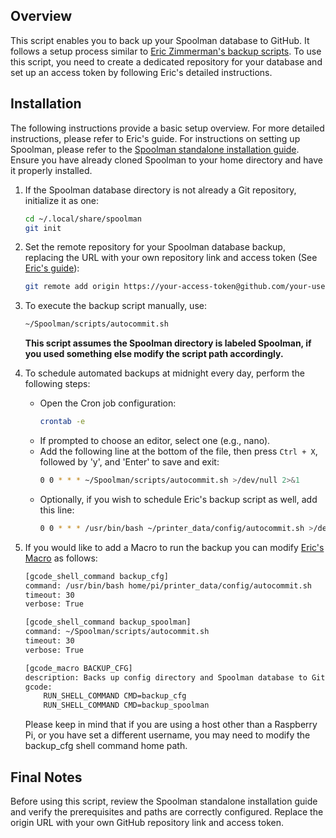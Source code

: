 ## Overview
This script enables you to back up your Spoolman database to GitHub. It follows a setup process similar to [Eric Zimmerman's backup scripts](https://docs.vorondesign.com/community/howto/EricZimmerman/BackupConfigToGithub.html). To use this script, you need to create a dedicated repository for your database and set up an access token by following Eric's detailed instructions.

## Installation
The following instructions provide a basic setup overview. For more detailed instructions, please refer to Eric's guide. For instructions on setting up Spoolman, please refer to the [Spoolman standalone installation guide](https://github.com/Donkie/Spoolman#standalone). Ensure you have already cloned Spoolman to your home directory and have it properly installed. 

1. If the Spoolman database directory is not already a Git repository, initialize it as one:
    ```bash
    cd ~/.local/share/spoolman
    git init
    ```

2. Set the remote repository for your Spoolman database backup, replacing the URL with your own repository link and access token (See [Eric's guide](https://docs.vorondesign.com/community/howto/EricZimmerman/BackupConfigToGithub.html#initialize-git)):
    ```bash
    git remote add origin https://your-access-token@github.com/your-username/your-repo.git
    ```

3. To execute the backup script manually, use:
    ```bash
    ~/Spoolman/scripts/autocommit.sh
    ```
    **This script assumes the Spoolman directory is labeled Spoolman, if you used something else modify the script path accordingly.**

4. To schedule automated backups at midnight every day, perform the following steps:
   - Open the Cron job configuration:
     ```bash
     crontab -e
     ```
   - If prompted to choose an editor, select one (e.g., nano).
   - Add the following line at the bottom of the file, then press `Ctrl + X`, followed by 'y', and 'Enter' to save and exit:
     ```bash
     0 0 * * * ~/Spoolman/scripts/autocommit.sh >/dev/null 2>&1
     ```
   - Optionally, if you wish to schedule Eric's backup script as well, add this line:
     ```bash
     0 0 * * * /usr/bin/bash ~/printer_data/config/autocommit.sh >/dev/null 2>&1
     ```
  
  5. If you would like to add a Macro to run the backup you can modify [Eric's Macro](https://docs.vorondesign.com/community/howto/EricZimmerman/BackupConfigToGithub.html#adding-the-backup-to-a-macro) as follows:
     ```bash
     [gcode_shell_command backup_cfg]
     command: /usr/bin/bash home/pi/printer_data/config/autocommit.sh
     timeout: 30
     verbose: True

     [gcode_shell_command backup_spoolman]
     command: ~/Spoolman/scripts/autocommit.sh
     timeout: 30
     verbose: True

     [gcode_macro BACKUP_CFG]
     description: Backs up config directory and Spoolman database to GitHub
     gcode:
         RUN_SHELL_COMMAND CMD=backup_cfg
         RUN_SHELL_COMMAND CMD=backup_spoolman
     ```
     Please keep in mind that if you are using a host other than a Raspberry Pi, or you have set a different username, you may need to modify the backup_cfg shell command home path.

## Final Notes
Before using this script, review the Spoolman standalone installation guide and verify the prerequisites and paths are correctly configured. Replace the origin URL with your own GitHub repository link and access token.
